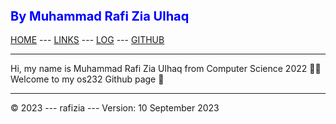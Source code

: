 <h2 style="color:blue; font-size:20px">By Muhammad Rafi Zia Ulhaq</h2>

[HOME](https://rafizia.github.io/os232/) --- [LINKS](https://rafizia.github.io/os232/LINKS/) --- [LOG](https://rafizia.github.io/os232/TXT/mylog.txt) --- [GITHUB](https://github.com/rafizia/os232)
<br>
<hr>

Hi, my name is Muhammad Rafi Zia Ulhaq from Computer Science 2022 🧑‍💻<br>
Welcome to my os232 Github page 📄<br>
<hr>

© 2023 --- rafizia --- Version: 10 September 2023

